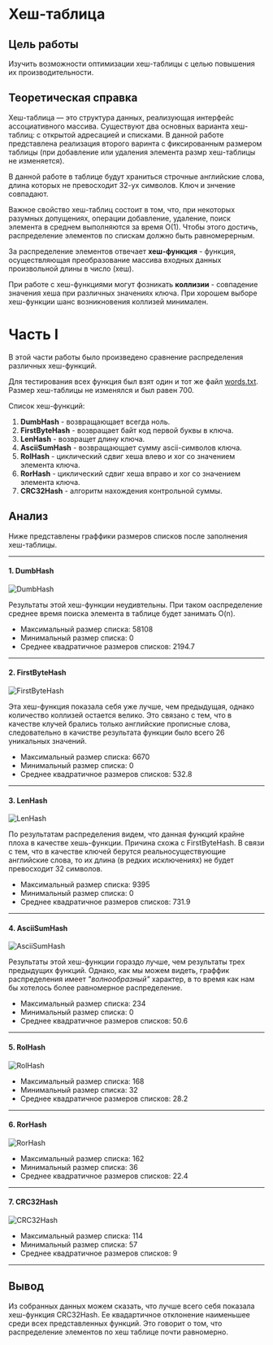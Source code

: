 # Хеш-таблица


## Цель работы
Изучить возможности оптимизации хеш-таблицы с целью повышения их производительности.

## Теоретическая справка

Хеш-таблица — это структура данных, реализующая интерфейс ассоциативного массива.
Существуют два основных варианта хеш-таблиц: с открытой адресацией и списками. В данной работе представлена реализация второго варинта с фиксированным размером таблицы (при добавление или удаления элемента размр хеш-таблицы не изменяется).

В данной работе в таблице будут храниться строчные английские слова, длина которых не превосходит 32-ух символов. Ключ и знчение совпадают. 

Важное свойство хеш-таблиц состоит в том, что, при некоторых разумных допущениях, операции добавление, удаление, поиск элемента в среднем выполняются за время O(1). Чтобы этого достичь, распределение элементов по спискам должно быть равномерерным.

За распределение элементов отвечает **хеш-функция** - функция, осуществляющая преобразование массива входных данных произвольной длины в число (хеш).

При работе с хеш-функциями могут фозникать **коллизии** - совпадение значения хеша при различных значениях ключа.
При хорошем выборе хеш-функции шанс возникновения коллизей минимален.

# Часть I

В этой части работы было произведено сравнение распределения различных хеш-функций.

Для тестирования всех функция был взят один и тот же файл [words.txt](resource/words.txt). Размер хеш-таблицы не изменялся и был равен 700.

Список хеш-функций:
1. **DumbHash** - возвращающает всегда ноль.
2. **FirstByteHash** - возвращает байт код первой буквы в ключа.
3. **LenHash** - возвращет длину ключа.
4. **AsciiSumHash** - возвращающает сумму ascii-символов ключа.
5. **RolHash** - циклический сдвиг хеша влево и xor со значением элемента ключа.
6. **RorHash** - циклический сдвиг хеша вправо и xor со значением элемента ключа.
7. **CRC32Hash** - алгоритм нахождения контрольной суммы.

## Анализ

Ниже представлены граффики размеров списков после заполнения хеш-таблицы.

---

<h4> 1. DumbHash </h4>

![DumbHash](resource/img/DumbHash.png)

Результаты этой хеш-функции неудивтельны. При таком оаспределение среднее время поиска элемента в таблице будет занимать O(n).

- Максимальный размер списка: 58108
- Минимальный размер списка: 0
- Среднее квадратичное размеров списков: 2194.7

---

<h4> 2. FirstByteHash </h4>

![FirstByteHash](resource/img/FirstByteHash.png)

Эта хеш-функция показала себя уже лучше, чем предыдущая, однако количество коллизей остается велико.
Это связано с тем, что в качестве клучей брались только английские прописные слова, следовательно в качистве результата функции было всего 26 уникальных значений. 


- Максимальный размер списка: 6670          
- Минимальный размер списка: 0
- Среднее квадратичное размеров списков: 532.8

---

<h4> 3. LenHash </h4>

![LenHash](resource/img/LenHash.png)

По результатам распределения видем, что данная функций крайне плоха в качестве хешь-функции. Причина схожа с FirstByteHash. В связи с тем, что в качестве ключей берутся реальносуществующие английские слова, то их длина (в редких исключениях) не будет превосходит 32 символов.

- Максимальный размер списка: 9395     
- Минимальный размер списка: 0
- Среднее квадратичное размеров списков: 731.9      

---

<h4> 4. AsciiSumHash </h4>

![AsciiSumHash](resource/img/AsciiSumHash.png)

Результаты этой хеш-функции гораздо лучше, чем результаты трех предыдущих функций. Однако, как мы можем видеть, граффик распределения имеет *"волнообразный"* характер, в то время как нам бы хотелось более равномерное распределение.


- Максимальный размер списка:  234   
- Минимальный размер списка: 0
- Среднее квадратичное размеров списков: 50.6 


---

<h4> 5. RolHash </h4>

![RolHash](resource/img/RolHash.png)


- Максимальный размер списка:  168   
- Минимальный размер списка: 32
- Среднее квадратичное размеров списков: 28.2 

---

<h4> 6. RorHash </h4>

![RorHash](resource/img/RorHash.png)


- Максимальный размер списка:  162   
- Минимальный размер списка: 36
- Среднее квадратичное размеров списков: 22.4

---

<h4> 7. CRC32Hash </h4>

![CRC32Hash](resource/img/CRC32Hash.png)


- Максимальный размер списка:  114   
- Минимальный размер списка: 57
- Среднее квадратичное размеров списков: 9

---
 

## Вывод

Из собранных данных можем сказать, что лучше всего себя показала хеш-функция CRC32Hash. Ее квадартичное отклонение наименьшее среди всех представленных функций. Это говорит о том, что распределение элементов по хеш таблице почти равномерно.